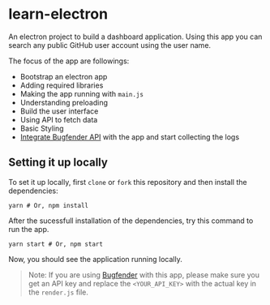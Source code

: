 # learn-electron
An electron project to build a dashboard application. Using this app you can search any public GitHub user account using the user name.

The focus of the app are followings:

- Bootstrap an electron app
- Adding required libraries
- Making the app running with `main.js`
- Understanding preloading
- Build the user interface
- Using API to fetch data
- Basic Styling
- [Integrate Bugfender API](https://bugfender.com/) with the app and start collecting the logs

## Setting it up locally
To set it up locally, first `clone` or `fork` this repository and then install the dependencies:

```shell
yarn # Or, npm install
```

After the sucessfull installation of the dependencies, try this command to run the app.

```shell
yarn start # Or, npm start
```

Now, you should see the application running locally.

> Note: If you are using [Bugfender](https://bugfender.com/) with this app, please make sure you get an API key and replace the `<YOUR_API_KEY>` with the actual key in the `render.js` file.
